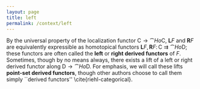 ```yaml
---
layout: page
title: left
permalink: /context/left
---
```

By the universal property of the localization functor $\mathsf{C} \to \cat{Ho}\mathsf{C}$, $\mathbf{L} F$ and $\mathbf{R} F$ are equivalently expressible as homotopical functors $\mathbf{L} F, \mathbf{R} F \colon \mathsf{C} \rightrightarrows \cat{Ho}\mathsf{D}$; these functors are often called the **left** or **right derived functors** of $F$. Sometimes, though by no means always, there exists a lift of a left or right derived functor along $\mathsf{D} \to \cat{Ho}\mathsf{D}$. For emphasis, we will call these lifts **point-set derived functors**, though other authors choose to call them simply ``derived functors'' \cite{riehl-categorical}.
